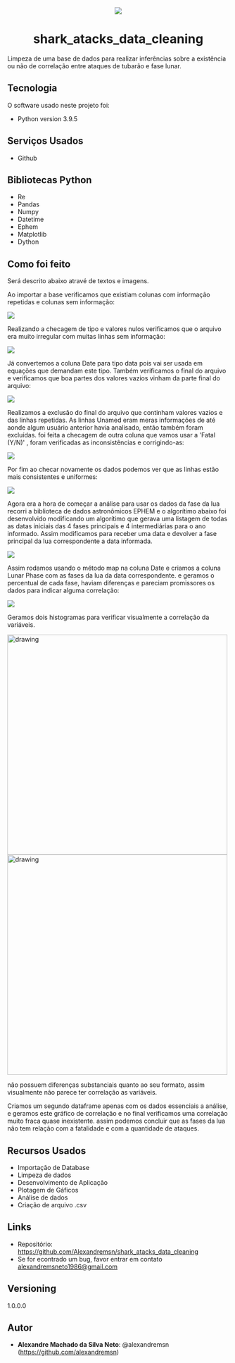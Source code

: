 <div align="center">
<img src="images/logo.jpg">

# shark_atacks_data_cleaning
<div align="left">
Limpeza de uma base de dados para realizar inferências sobre a existência ou não de correlação entre ataques de tubarão e fase lunar.

## Tecnologia

O software  usado neste projeto foi:

* Python version  3.9.5

## Serviços Usados

* Github


## Bibliotecas Python

* Re
* Pandas
* Numpy
* Datetime
* Ephem
* Matplotlib
* Dython


## Como foi feito

Será descrito abaixo atravé de textos e imagens.



Ao importar a base verificamos que existiam colunas com informação repetidas e colunas sem informação:

<img src="images/head inicial.png">


Realizando a checagem de tipo e valores nulos verificamos que o arquivo era muito irregular com muitas linhas sem informação:

<img src="images/inconsistencias iniciais.png">

Já convertemos a coluna Date para tipo data pois vai ser usada em equações que demandam este tipo.
Também verificamos o final do arquivo e verificamos que boa partes dos valores vazios vinham da parte final do arquivo:

<img src="images/tail inicial.png">

Realizamos a exclusão do final do arquivo que continham valores vazios e das linhas repetidas.
As linhas Unamed eram meras informações de até aonde algum usuário anterior havia analisado, então também foram excluídas.
foi feita a checagem de outra coluna que vamos usar a 'Fatal (Y/N)' , foram verificadas as inconsistências e corrigindo-as:

<img src="images/arrumando dados fatal.png">


Por fim ao checar novamente os dados podemos ver que as linhas estão mais consistentes e uniformes:

<img src="images/dados consistente.png">

Agora era a hora de começar a análise para usar os dados da fase da lua recorri a biblioteca de dados astronômicos EPHEM
e o algorítimo abaixo foi desenvolvido modificando um algorítimo que gerava uma listagem de todas as datas iniciais das 4 fases principais e 4 intermediárias para o ano informado.
Assim modificamos para receber uma data e devolver a fase principal da lua correspondente a data informada.

<img src="images/def get lunar phase.png">

Assim rodamos usando o método map na coluna Date e criamos a coluna Lunar Phase com as fases da lua da data correspondente.
e geramos o percentual de cada fase, haviam diferenças e pareciam promissores os dados para indicar alguma correlação: 

<img src="images/percentual.png">

Geramos dois histogramas para verificar visualmente a correlação da variáveis.

<img src="images/faselunar fatal nao (1).png" alt="drawing" width="500">

<img src="images/faselunar fatal sim (1).png" alt="drawing" width="500">

não possuem diferenças substanciais quanto ao seu formato, assim visualmente não parece ter correlação as variáveis.


Criamos um segundo dataframe apenas com os dados essenciais a análise, e geramos este gráfico de correlação e no final verificamos uma correlação muito fraca quase inexistente.
assim podemos concluir que as fases da lua não tem relação com a fatalidade e com a quantidade de ataques.


## Recursos Usados

  - Importação de Database
  - Limpeza de dados
  - Desenvolvimento de Aplicação
  - Plotagem de Gáficos
  - Análise de dados
  - Criação de arquivo .csv
  

## Links

  - Repositório: https://github.com/Alexandremsn/shark_atacks_data_cleaning
  - Se for econtrado um bug, favor entrar em contato alexandremsneto1986@gmail.com


## Versioning

1.0.0.0


## Autor

* **Alexandre Machado da Silva Neto**: @alexandremsn (https://github.com/alexandremsn)
